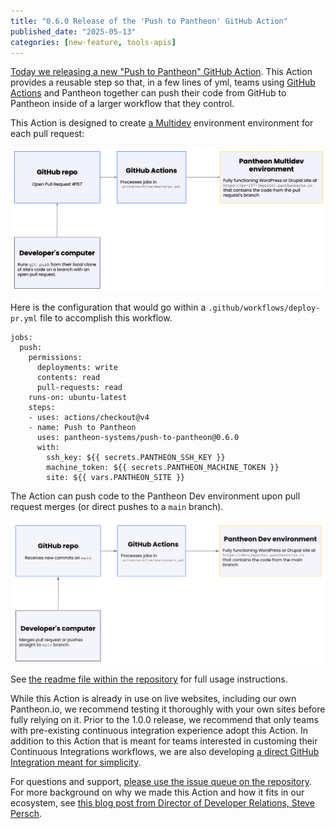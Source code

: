 ```yaml
---
title: "0.6.0 Release of the 'Push to Pantheon' GitHub Action"
published_date: "2025-05-13"
categories: [new-feature, tools-apis]
---
```



[Today we releasing a new "Push to Pantheon" GitHub Action](https://github.com/pantheon-systems/push-to-pantheon).
This Action provides a reusable step so that, in a few lines of yml, teams using [GitHub Actions](https://github.com/features/actions) and Pantheon together can push their code from GitHub to Pantheon inside of a larger workflow that they control.

This Action is designed to create [a Multidev](https://docs.pantheon.io/guides/multidev) environment environment for each pull request:

![Deploying a PR to a Pantheon Multidev](../images/github-action/diagram--deploying-pr.png)

Here is the configuration that would go within a `.github/workflows/deploy-pr.yml` file to accomplish this workflow.

```
jobs:
  push:
    permissions:
      deployments: write
      contents: read
      pull-requests: read
    runs-on: ubuntu-latest
    steps:
    - uses: actions/checkout@v4
    - name: Push to Pantheon
      uses: pantheon-systems/push-to-pantheon@0.6.0
      with:
        ssh_key: ${{ secrets.PANTHEON_SSH_KEY }}
        machine_token: ${{ secrets.PANTHEON_MACHINE_TOKEN }}
        site: ${{ vars.PANTHEON_SITE }}
```

The Action can push code to the Pantheon Dev environment upon pull request merges (or direct pushes to a `main` branch).

![Deploying main to Pantheon](../images/github-action/diagram--pushing-main.png)

See [the readme file within the repository](https://github.com/pantheon-systems/push-to-pantheon) for full usage instructions.

While this Action is already in use on live websites, including our own Pantheon.io, we recommend testing it thoroughly with your own sites before fully relying on it.
Prior to the 1.0.0 release, we recommend that only teams with pre-existing continuous integration experience adopt this Action.
In addition to this Action that is meant for teams interested in customing their Continuous Integrations workflows, we are also developing [a direct GitHub Integration meant for simplicity](https://roadmap.pantheon.io/c/115-github-gitlab-and-bitbucket-integration).

For questions and support, [please use the issue queue on the repository](https://github.com/pantheon-systems/push-to-pantheon/issues).
For more background on why we made this Action and how it fits in our ecosystem, see [this blog post from Director of Developer Relations, Steve Persch](http://www.pantheon.io/blog/github-action).
